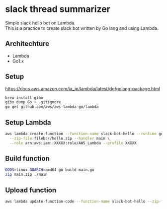 slack thread summarizer
===

Simple slack hello bot on Lambda.  
This is a practice to create slack bot written by Go lang and using Lambda.

## Architechture

- Lambda
- Go1.x

## Setup

https://docs.aws.amazon.com/ja_jp/lambda/latest/dg/golang-package.html

```sh
brew install gibo
gibo dump Go > .gitignore
go get github.com/aws/aws-lambda-go/lambda
```

## Setup Lambda

```sh
aws lambda create-function --function-name slack-bot-hello --runtime go1.x \
  --zip-file fileb://hello.zip --handler main \
  --role arn:aws:iam::XXXXX:role/AWS_Lambda --profile XXXXX

```

## Build function

```sh
GOOS=linux GOARCH=amd64 go build main.go
zip main.zip ./main
```

## Upload function

```sh
aws lambda update-function-code --function-name slack-bot-hello --zip-file fileb://main.zip --profile XXX
```
